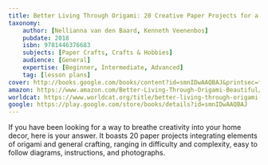 ```yaml
---
title: Better Living Through Origami: 20 Creative Paper Projects for a Beautiful Home
taxonomy:
	author: [Nellianna van den Baard, Kenneth Veenenbos]
	pubdate: 2018
	isbn: 9781446376683
	subjects: [Paper Crafts, Crafts & Hobbies]
	audience: [General]
	expertise: [Beginner, Intermediate, Advanced]
	tag: [lesson plans]
cover: http://books.google.com/books/content?id=smnIDwAAQBAJ&printsec=frontcover&img=1&zoom=1&edge=curl&source=gbs_api
amazon: https://www.amazon.com/Better-Living-Through-Origami-Beautiful/dp/1446307123/ref=sr_1_1?keywords=Better+living+through+origami+%3A+20+creative+paper+projects+for+a+beautiful+home&qid=1572463464&sr=8-1
worldcat: https://www.worldcat.org/title/better-living-through-origami-20-creative-paper-projects-for-a-beautiful-home/oclc/1055266998&referer=brief_results
google: https://play.google.com/store/books/details?id=smnIDwAAQBAJ
---
```

If you have been looking for a way to breathe creativity into your home decor, here is your answer.  It boasts 20 paper projects integrating elements of origami and general crafting, ranging in difficulty and complexity, easy to follow diagrams, instructions, and photographs.